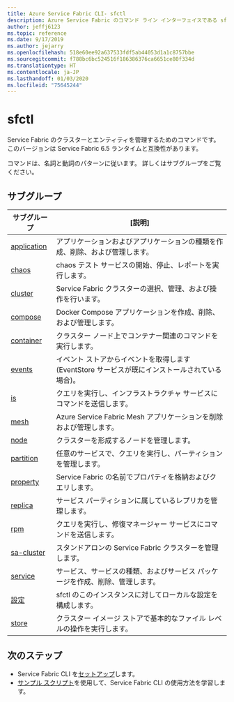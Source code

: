 ```yaml
---
title: Azure Service Fabric CLI- sfctl
description: Azure Service Fabric のコマンド ライン インターフェイスである sfctl について説明します。 サブグループに対するコマンドの一覧が含まれています。
author: jeffj6123
ms.topic: reference
ms.date: 9/17/2019
ms.author: jejarry
ms.openlocfilehash: 518e60ee92a637533fdf5ab44053d1a1c8757bbe
ms.sourcegitcommit: f788bc6bc524516f186386376ca6651ce80f334d
ms.translationtype: HT
ms.contentlocale: ja-JP
ms.lasthandoff: 01/03/2020
ms.locfileid: "75645244"
---
```

# <a name="sfctl"></a>sfctl
Service Fabric のクラスターとエンティティを管理するためのコマンドです。 このバージョンは Service Fabric 6.5 ランタイムと互換性があります。

コマンドは、名詞と動詞のパターンに従います。 詳しくはサブグループをご覧ください。

## <a name="subgroups"></a>サブグループ
|サブグループ|[説明]|
| --- | --- |
| [application](service-fabric-sfctl-application.md) | アプリケーションおよびアプリケーションの種類を作成、削除、および管理します。 |
| [chaos](service-fabric-sfctl-chaos.md) | chaos テスト サービスの開始、停止、レポートを実行します。 |
| [cluster](service-fabric-sfctl-cluster.md) | Service Fabric クラスターの選択、管理、および操作を行います。 |
| [compose](service-fabric-sfctl-compose.md) | Docker Compose アプリケーションを作成、削除、および管理します。 |
| [container](service-fabric-sfctl-container.md) | クラスター ノード上でコンテナー関連のコマンドを実行します。 |
| [events](service-fabric-sfctl-events.md) | イベント ストアからイベントを取得します (EventStore サービスが既にインストールされている場合)。 |
| [is](service-fabric-sfctl-is.md) | クエリを実行し、インフラストラクチャ サービスにコマンドを送信します。 |
| [mesh](service-fabric-sfctl-mesh.md) | Azure Service Fabric Mesh アプリケーションを削除および管理します。 |
| [node](service-fabric-sfctl-node.md) | クラスターを形成するノードを管理します。 |
| [partition](service-fabric-sfctl-partition.md) | 任意のサービスで、クエリを実行し、パーティションを管理します。 |
| [property](service-fabric-sfctl-property.md) | Service Fabric の名前でプロパティを格納およびクエリします。 |
| [replica](service-fabric-sfctl-replica.md) | サービス パーティションに属しているレプリカを管理します。 |
| [rpm](service-fabric-sfctl-rpm.md) | クエリを実行し、修復マネージャー サービスにコマンドを送信します。 |
| [sa-cluster](service-fabric-sfctl-sa-cluster.md) | スタンドアロンの Service Fabric クラスターを管理します。 |
| [service](service-fabric-sfctl-service.md) | サービス、サービスの種類、およびサービス パッケージを作成、削除、管理します。 |
| [設定](service-fabric-sfctl-settings.md) | sfctl のこのインスタンスに対してローカルな設定を構成します。 |
| [store](service-fabric-sfctl-store.md) | クラスター イメージ ストアで基本的なファイル レベルの操作を実行します。 |

## <a name="next-steps"></a>次のステップ
- Service Fabric CLI を[セットアップ](service-fabric-cli.md)します。
- [サンプル スクリプト](/azure/service-fabric/scripts/sfctl-upgrade-application)を使用して、Service Fabric CLI の使用方法を学習します。